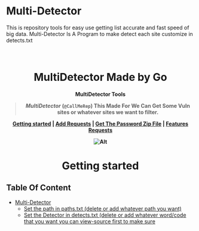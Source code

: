 # Multi-Detector
 This is repository tools for easy use getting list accurate and fast speed of big data. Multi-Detector Is A Program to make detect each site customize in detects.txt
<h1 align="center">
  <br>
  MultiDetector Made by Go
</h1>

<h4 align="center">MultiDetector Tools </strong></a>

<blockquote align="center">
  <em>MultiDetector</em> (<code>@CallMeRep</code>) This Made For We Can Get Some Vuln sites or whatever sites we want to filter.
</blockquote>

<p align="center">
  <a href="#getting-started">Getting started</a>&nbsp;|&nbsp;<a href="https://github.com/t101804/Multi-Detector/issues">Add Requests</a>&nbsp;|&nbsp;<a href="https://t.me//DailyToolz">Get The Password Zip File</a>&nbsp;|&nbsp;<a href="https://github.com/t101804/Multi-Detector/discussions/4">Features Requests</a>
</p>

![Alt](https://repobeats.axiom.co/api/embed/02a5c8597d097be2efd92b998caa68c664c29e71.svg "Repobeats analytics image")
<h1 align="center">
Getting started
</h1>

## Table Of Content
- [Multi-Detector](#pandawa-eazy-tools)
  * [Set the path in paths.txt (delete or add whatever path you want)](#design)
  * [Set the Detector in detects.txt (delete or add whatever word/code that you want you can view-source first to make sure](#image-reference)
